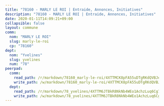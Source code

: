 ```yaml
---
title: "78160 - MARLY LE ROI | Entraide, Annonces, Initiatives"
description: "78160 - MARLY LE ROI | Entraide, Annonces, Initiatives"
date: 2020-01-11T14:09:21+09:00
collapsible: false
layout: commune
comm:
  nom: "MARLY LE ROI"
  slug: marly-le-roi
  cp: "78160"
dept:
  nom: "Yvelines"
  slug: yvelines
  num: "78"
peerpad:
  comm:
    read_path: /r/markdown/78160_marly-le-roi/4XTTMCK8pFA55uDTgRKdQVBJeTN8GvLMsr2eShQhYSze1LjUt
    write_path: /w/markdown/78160_marly-le-roi/4XTTMCK8pFA55uDTgRKdQVBJeTN8GvLMsr2eShQhYSze1LjUt-K3TgTcydcG2MRFPj6gLxHGHU7142voUzgd435HBRKJu6dGXyXKd8FzaWNznwXF2freLRtBWH2LAvhcFVpLHzASfzzkyBncgCiADhNAKwhJfCFoJ8juKfnQczR8CGHYBK5Q29Xsip
  dept:
    read_path: /r/markdown/78_yvelines/4XTTM6JTBkR8NkNb4WEo1AchzLuq6Cg73ydg7w9pErcQZA13p
    write_path: /w/markdown/78_yvelines/4XTTM6JTBkR8NkNb4WEo1AchzLuq6Cg73ydg7w9pErcQZA13p-K3TgUBFRQCPZwoWqJkunXeSjdgbtU3xzUSsui8DBc3rCTw6mbo4gNvfQRdE99JD3AnVW7fzseq687LKfGWCfAPajih5ByiZ3SpFz1r449oWaDnM5BHKZTbYtf6pEhRvzWbcazhrS
---
```


